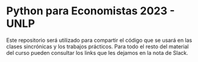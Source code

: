 # Python para Economistas 2023 - UNLP
Este repositorio será utilizado para compartir el código que se usará en las clases sincrónicas y los trabajos prácticos. Para todo el resto del material del curso pueden consultar los links que les dejamos en la nota de Slack. 

